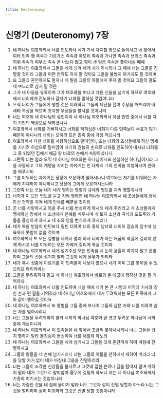 ```yaml
---
title: Deuteronomy
---
```


# 신명기 (Deuteronomy) 7장
1. 네 하나님 여호와께서 너를 인도하사 네가 가서 차지할 땅으로 들이시고 네 앞에서 여러 민족 헷 족속과 기르가스 족속과 아모리 족속과 가나안 족속과 브리스 족속과 히위 족속과 여부스 족속 곧 너보다 많고 힘이 센 일곱 족속을 쫓아내실 때에
1. 네 하나님 여호와께서 그들을 네게 넘겨 네게 치게 하시리니 그 때에 너는 그들을 진멸할 것이라 그들과 어떤 언약도 하지 말 것이요 그들을 불쌍히 여기지도 말 것이며
1. 또 그들과 혼인하지도 말지니 네 딸을 그들의 아들에게 주지 말 것이요 그들의 딸도 네 며느리로 삼지 말 것은
1. 그가 네 아들을 유혹하여 그가 여호와를 떠나고 다른 신들을 섬기게 하므로 여호와께서 너희에게 진노하사 갑자기 너희를 멸하실 것임이니라
1. 오직 너희가 그들에게 행할 것은 이러하니 그들의 제단을 헐며 주상을 깨뜨리며 아세라 목상을 찍으며 조각한 우상들을 불사를 것이니라
1. 너는 여호와 네 하나님의 성민이라 네 하나님 여호와께서 지상 만민 중에서 너를 자기 기업의 백성으로 택하셨나니
1. 여호와께서 너희를 기뻐하시고 너희를 택하심은 너희가 다른 민족보다 수효가 많기 때문이 아니니라 너희는 오히려 모든 민족 중에 가장 적으니라
1. 여호와께서 다만 너희를 사랑하심으로 말미암아, 또는 너희의 조상들에게 하신 맹세를 지키려 하심으로 말미암아 자기의 권능의 손으로 너희를 인도하여 내시되 너희를 그 종 되었던 집에서 애굽 왕 바로의 손에서 속량하셨나니
1. 그런즉 너는 알라 오직 네 하나님 여호와는 하나님이시요 신실하신 하나님이시라 그를 사랑하고 그의 계명을 지키는 자에게는 천 대까지 그의 언약을 이행하시며 인애를 베푸시되
1. 그를 미워하는 자에게는 당장에 보응하여 멸하시나니 여호와는 자기를 미워하는 자에게 지체하지 아니하시고 당장에 그에게 보응하시느니라
1. 그런즉 너는 오늘 내가 네게 명하는 명령과 규례와 법도를 지켜 행할지니라
1. 너희가 이 모든 법도를 듣고 지켜 행하면 네 하나님 여호와께서 네 조상들에게 맹세하신 언약을 지켜 네게 인애를 베푸실 것이라
1. 곧 너를 사랑하시고 복을 주사 너를 번성하게 하시되 네게 주리라고 네 조상들에게 맹세하신 땅에서 네 소생에게 은혜를 베푸시며 네 토지 소산과 곡식과 포도주와 기름을 풍성하게 하시고 네 소와 양을 번식하게 하시리니
1. 네가 복을 받음이 만민보다 훨씬 더하여 너희 중의 남녀와 너희의 짐승의 암수에 생육하지 못함이 없을 것이며
1. 여호와께서 또 모든 질병을 네게서 멀리 하사 너희가 아는 애굽의 악질에 걸리지 않게 하시고 너를 미워하는 모든 자에게 걸리게 하실 것이라
1. 네 하나님 여호와께서 네게 넘겨주신 모든 민족을 네 눈이 긍휼히 여기지 말고 진멸하며 그들의 신을 섬기지 말라 그것이 네게 올무가 되리라
1. 네가 혹시 심중에 이르기를 이 민족들이 나보다 많으니 내가 어찌 그를 쫓아낼 수 있으리요 하리라마는
1. 그들을 두려워하지 말고 네 하나님 여호와께서 바로와 온 애굽에 행하신 것을 잘 기억하되
1. 네 하나님 여호와께서 너를 인도하여 내실 때에 네가 본 큰 시험과 이적과 기사와 강한 손과 편 팔을 기억하라 네 하나님 여호와께서 네가 두려워하는 모든 민족에게 그와 같이 행하실 것이요
1. 네 하나님 여호와께서 또 왕벌을 그들 중에 보내어 그들의 남은 자와 너를 피하여 숨은 자를 멸하시리니
1. 너는 그들을 두려워하지 말라 너희의 하나님 여호와 곧 크고 두려운 하나님이 너희 중에 계심이니라
1. 네 하나님 여호와께서 이 민족들을 네 앞에서 조금씩 쫓아내시리니 너는 그들을 급히 멸하지 말라 들짐승이 번성하여 너를 해할까 하노라
1. 네 하나님 여호와께서 그들을 네게 넘기시고 그들을 크게 혼란하게 하여 마침내 진멸하시고
1. 그들의 왕들을 네 손에 넘기시리니 너는 그들의 이름을 천하에서 제하여 버리라 너를 당할 자가 없이 네가 마침내 그들을 진멸하리라
1. 너는 그들이 조각한 신상들을 불사르고 그것에 입힌 은이나 금을 탐내지 말며 취하지 말라 네가 그것으로 말미암아 올무에 걸릴까 하노니 이는 네 하나님 여호와께서 가증히 여기시는 것임이니라
1. 너는 가증한 것을 네 집에 들이지 말라 너도 그것과 같이 진멸 당할까 하노라 너는 그것을 멀리하며 심히 미워하라 그것은 진멸 당할 것임이니라